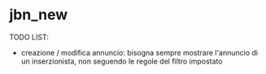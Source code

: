 jbn_new
=======

TODO LIST:
- creazione / modifica annuncio: bisogna sempre mostrare l'annuncio di un inserzionista, non seguendo le regole del filtro impostato

